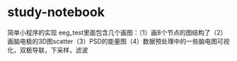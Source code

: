 # study-notebook
简单小程序的实现
eeg_test里面包含几个画图：（1）画8个节点的图结构了（2）画脑电极的3D图scatter（3）PSD的能量图（4）数据预处理中的一些脑电图可视化，双极导联，下采样，滤波
